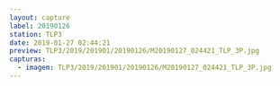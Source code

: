 ```yaml
---
layout: capture
label: 20190126
station: TLP3
date: 2019-01-27 02:44:21
preview: TLP3/2019/201901/20190126/M20190127_024421_TLP_3P.jpg
capturas:
  - imagem: TLP3/2019/201901/20190126/M20190127_024421_TLP_3P.jpg
---
```


